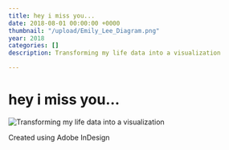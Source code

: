 ```yaml
---
title: hey i miss you...
date: 2018-08-01 00:00:00 +0000
thumbnail: "/upload/Emily_Lee_Diagram.png"
year: 2018
categories: []
description: Transforming my life data into a visualization

---
```

# hey i miss you...

![Transforming my life data into a visualization](/upload/Emily_Lee_Diagram.png "hey i miss you...")

Created using Adobe InDesign